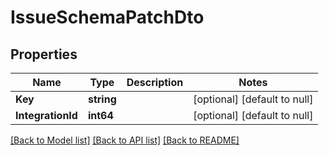 # IssueSchemaPatchDto

## Properties
Name | Type | Description | Notes
------------ | ------------- | ------------- | -------------
**Key** | **string** |  | [optional] [default to null]
**IntegrationId** | **int64** |  | [optional] [default to null]

[[Back to Model list]](../README.md#documentation-for-models) [[Back to API list]](../README.md#documentation-for-api-endpoints) [[Back to README]](../README.md)


